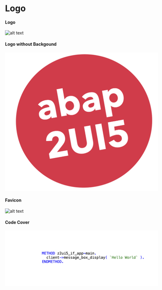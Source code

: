 # Logo

#### Logo
![alt text](/docs/public/logo.png)

#### Logo without Backgound
![alt text](/docs/public/logo_white_back.png)

#### Favicon
![alt text](/docs/public/favicon.ico)

#### Code Cover
![alt text](/docs/public/code_cover.png)
